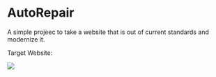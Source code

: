 # AutoRepair
 
A simple projeec to take a website that is out of current standards and modernize it. 

Target Website: 





![](desktopView.gif)
